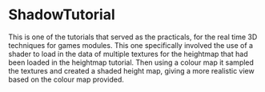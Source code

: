 # ShadowTutorial
This is one of the tutorials that served as the practicals, for the real time 3D techniques for games modules. This one specifically involved the use of a shader to load in the data of multiple textures for the heightmap that had been loaded in the heightmap tutorial. Then using a colour map it sampled the textures and created a shaded height map, giving a more realistic view based on the colour map provided.
